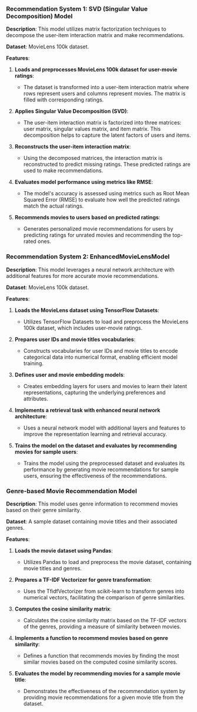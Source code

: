### Recommendation System 1: SVD (Singular Value Decomposition) Model

**Description**: This model utilizes matrix factorization techniques to decompose the user-item interaction matrix and make recommendations.

**Dataset**: MovieLens 100k dataset.

**Features**:

1. **Loads and preprocesses MovieLens 100k dataset for user-movie ratings**:
   - The dataset is transformed into a user-item interaction matrix where rows represent users and columns represent movies. The matrix is filled with corresponding ratings.

2. **Applies Singular Value Decomposition (SVD)**:
   - The user-item interaction matrix is factorized into three matrices: user matrix, singular values matrix, and item matrix. This decomposition helps to capture the latent factors of users and items.

3. **Reconstructs the user-item interaction matrix**:
   - Using the decomposed matrices, the interaction matrix is reconstructed to predict missing ratings. These predicted ratings are used to make recommendations.

4. **Evaluates model performance using metrics like RMSE**:
   - The model's accuracy is assessed using metrics such as Root Mean Squared Error (RMSE) to evaluate how well the predicted ratings match the actual ratings.

5. **Recommends movies to users based on predicted ratings**:
   - Generates personalized movie recommendations for users by predicting ratings for unrated movies and recommending the top-rated ones.

### Recommendation System 2: EnhancedMovieLensModel

**Description**: This model leverages a neural network architecture with additional features for more accurate movie recommendations.

**Dataset**: MovieLens 100k dataset.

**Features**:

1. **Loads the MovieLens dataset using TensorFlow Datasets**:
   - Utilizes TensorFlow Datasets to load and preprocess the MovieLens 100k dataset, which includes user-movie ratings.

2. **Prepares user IDs and movie titles vocabularies**:
   - Constructs vocabularies for user IDs and movie titles to encode categorical data into numerical format, enabling efficient model training.

3. **Defines user and movie embedding models**:
   - Creates embedding layers for users and movies to learn their latent representations, capturing the underlying preferences and attributes.

4. **Implements a retrieval task with enhanced neural network architecture**:
   - Uses a neural network model with additional layers and features to improve the representation learning and retrieval accuracy.

5. **Trains the model on the dataset and evaluates by recommending movies for sample users**:
   - Trains the model using the preprocessed dataset and evaluates its performance by generating movie recommendations for sample users, ensuring the effectiveness of the recommendations.
  
### Genre-based Movie Recommendation Model

**Description**: This model uses genre information to recommend movies based on their genre similarity.

**Dataset**: A sample dataset containing movie titles and their associated genres.

**Features**:

1. **Loads the movie dataset using Pandas**:
   - Utilizes Pandas to load and preprocess the movie dataset, containing movie titles and genres.

2. **Prepares a TF-IDF Vectorizer for genre transformation**:
   - Uses the TfidfVectorizer from scikit-learn to transform genres into numerical vectors, facilitating the comparison of genre similarities.

3. **Computes the cosine similarity matrix**:
   - Calculates the cosine similarity matrix based on the TF-IDF vectors of the genres, providing a measure of similarity between movies.

4. **Implements a function to recommend movies based on genre similarity**:
   - Defines a function that recommends movies by finding the most similar movies based on the computed cosine similarity scores.

5. **Evaluates the model by recommending movies for a sample movie title**:
   - Demonstrates the effectiveness of the recommendation system by providing movie recommendations for a given movie title from the dataset.
